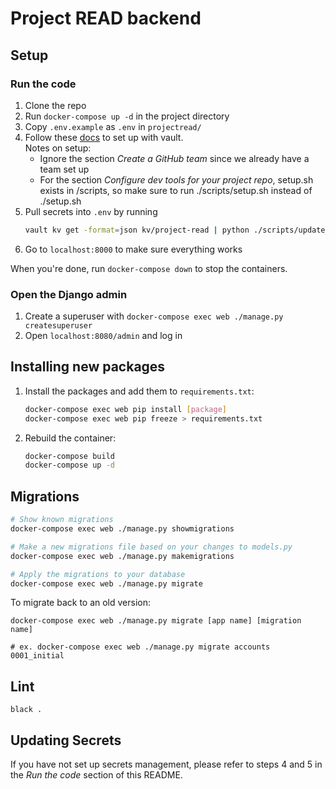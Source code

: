 # Project READ backend

## Setup

### Run the code

1. Clone the repo
2. Run `docker-compose up -d` in the project directory
3. Copy `.env.example` as `.env` in `projectread/`
4. Follow these [docs](https://www.notion.so/uwblueprintexecs/Secret-Management-2d5b59ef0987415e93ec951ce05bf03e#a93b3e62a9a2459fa4990bf68b3dbc49) to set up with vault.  
    Notes on setup:
    - Ignore the section *Create a GitHub team* since we already have a team set up
    - For the section *Configure dev tools for your project repo*, setup.sh exists in /scripts, so make sure to run ./scripts/setup.sh instead of ./setup.sh
5. Pull secrets into `.env` by running
    ```bash
    vault kv get -format=json kv/project-read | python ./scripts/update_secret_files.py
    ```
6. Go to `localhost:8000` to make sure everything works

When you're done, run `docker-compose down` to stop the containers.

### Open the Django admin

1. Create a superuser with `docker-compose exec web ./manage.py createsuperuser`
2. Open `localhost:8080/admin` and log in

## Installing new packages

1. Install the packages and add them to `requirements.txt`:
    ```bash
    docker-compose exec web pip install [package]
    docker-compose exec web pip freeze > requirements.txt
    ```
2. Rebuild the container:
    ```bash
    docker-compose build
    docker-compose up -d
    ```

## Migrations

```bash
# Show known migrations
docker-compose exec web ./manage.py showmigrations

# Make a new migrations file based on your changes to models.py
docker-compose exec web ./manage.py makemigrations

# Apply the migrations to your database
docker-compose exec web ./manage.py migrate
```

To migrate back to an old version:
```
docker-compose exec web ./manage.py migrate [app name] [migration name]

# ex. docker-compose exec web ./manage.py migrate accounts 0001_initial
```

## Lint

```
black .
```

## Updating Secrets
If you have not set up secrets management, please refer to steps 4 and 5 in the *Run the code* section of this README.